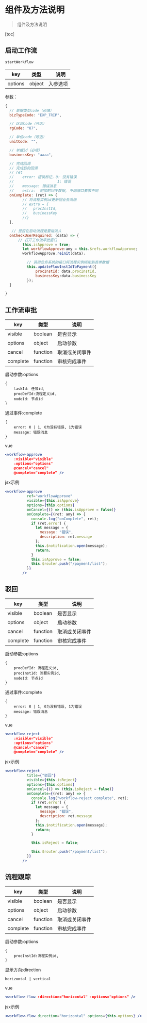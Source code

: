 # 组件及方法说明
> 组件及方法说明

[toc]

## 启动工作流

`startWorkflow`

| key  | 类型 |　说明 |
| ------|-------| -------|
| options  | object | 入参选项    |

参数：
```javascript
{
  // 单据类型code（必填）
  bizTypeCode: "EXP_TRIP",

  // 区划code（可选）
  rgCode: "87",

  // 单位code（可选）
  unitCode: "",

  // 单据id（必填）
  businessKey: "aaaa",

  // 完成回调
  // 完成后的回调
  // ret
  //    error: 错误标记，0: 没有错误
  //                    1: 错误
  //    message: 错误消息
  //    extra:  附加的回传数据, 不同接口要求不同
  onComplete: (ret) => {
        // 将流程实例id更新回业务系统
        // extra = {
        //   procInstId,
        //   businessKey
        //}
  },

   // 是否在启动流程是要指派人
  onCheckUserRequired: (data) => {
      // 打开工作流审批窗口
        this.isApprove = true;
        let workflowApprove:any = this.$refs.workflowApprove;
        workflowApprove.reinit(data);

          // 调用业务系统的接口将流程实例绑定到表单数据
          this.updateFlowInstIdToPayment({
              procInstId: data.procInstId,
              businessKey:data.businessKey
          });
  }

}
```

## 工作流审批

| key  | 类型 |　说明 |
| ------|-------| -------|
| visible  | boolean | 是否显示    |
| options  | object | 启动参数    |
| cancel  | function | 取消或关闭事件    |
| complete  | function | 审核完成事件    |

启动参数:options
```
{
    taskId: 任务id,
    procDefId:流程定义id,
    nodeId: 节点id
}
```

通过事件:complete
```
{
    error: 0 | 1, 0为没有错误, 1为错误
    message: 错误消息
}
```

vue
```jsx
<workflow-approve 
    :visible="visible"
    :options="options"
    @cancel="cancel"
    @complete="complete" />
```

jsx示例
```jsx
<workflow-approve
          ref="workflowApprove"
          visible={this.isApprove}
          options={this.options}
          onCancel={() => (this.isApprove = false)}
          onComplete={(ret: any) => {
            console.log("onComplete", ret);
            if (ret.error) {
              let message = {
                message: "错误",
                description: ret.message
              };
              this.$notification.open(message);
              return;
            }
            this.isApprove = false;
            this.$router.push("/payment/list");
          }}
        />
```

## 驳回

| key  | 类型 |　说明 |
| ------|-------| -------|
| visible  | boolean | 是否显示    |
| options  | object | 启动参数    |
| cancel  | function | 取消或关闭事件    |
| complete  | function | 审核完成事件    |

启动参数:options
```
{
    procDefId: 流程定义id,
    procInstId: 流程实例id,
    nodeId: 节点id
}
```

通过事件:complete
```
{
    error: 0 | 1, 0为没有错误, 1为错误
    message: 错误消息
}
```

vue
```jsx
<workflow-reject 
    :visible="visible"
    :options="options"
    @cancel="cancel"
    @complete="complete" />
```

jsx示例
```jsx
<workflow-reject
          title={"驳回"}
          visible={this.isReject}
          options={this.options}
          onCancel={() => (this.isReject = false)}
          onComplete={(ret: any) => {
            console.log("workflow-reject complete", ret);
            if (ret.error) {
              let message = {
                message: "错误",
                description: ret.message
              };
              this.$notification.open(message);
              return;
            }

            this.isReject = false;

            this.$router.push("/payment/list");
          }}
        />
```
## 流程跟踪

| key  | 类型 |　说明 |
| ------|-------| -------|
| visible  | boolean | 是否显示    |
| options  | object | 启动参数    |
| cancel  | function | 取消或关闭事件    |
| complete  | function | 审核完成事件    |

启动参数:options
```
{
    procInstId:流程实例id,
}
```

显示方向:direction
```
horizontal | vertical
```

vue
```jsx
<workflow-flow :direction="horizontal" :options="options" />
```

jsx示例
```jsx
<workflow-flow direction="horizontal" options={this.options} />
```




